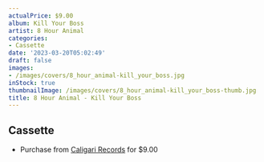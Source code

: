 ```yaml
---
actualPrice: $9.00
album: Kill Your Boss
artist: 8 Hour Animal
categories:
- Cassette
date: '2023-03-20T05:02:49'
draft: false
images:
- /images/covers/8_hour_animal-kill_your_boss.jpg
inStock: true
thumbnailImage: /images/covers/8_hour_animal-kill_your_boss-thumb.jpg
title: 8 Hour Animal - Kill Your Boss
---
```


## Cassette
* Purchase from [Caligari Records](https://caligarirecords.storenvy.com/products/36457580-8-hour-animal-kill-your-boss) for $9.00
